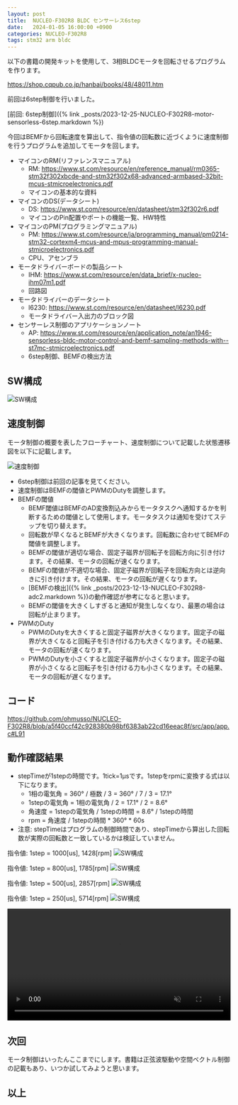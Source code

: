 ```yaml
---
layout: post
title:  NUCLEO-F302R8 BLDC センサーレス6step
date:   2024-01-05 16:00:00 +0900
categories: NUCLEO-F302R8
tags: stm32 arm bldc
---
```


以下の書籍の開発キットを使用して、3相BLDCモータを回転させるプログラムを作ります。

<https://shop.cqpub.co.jp/hanbai/books/48/48011.htm>

前回は6step制御を行いました。

[前回: 6step制御]({% link _posts/2023-12-25-NUCLEO-F302R8-motor-sensorless-6step.markdown %})

今回はBEMFから回転速度を算出して、指令値の回転数に近づくように速度制御を行うプログラムを追加してモータを回します。

* マイコンのRM(リファレンスマニュアル)
  * RM: <https://www.st.com/resource/en/reference_manual/rm0365-stm32f302xbcde-and-stm32f302x68-advanced-armbased-32bit-mcus-stmicroelectronics.pdf>
  * マイコンの基本的な資料
* マイコンのDS(データシート)
  * DS: <https://www.st.com/resource/en/datasheet/stm32f302r6.pdf>
  * マイコンのPin配置やポートの機能一覧、HW特性
* マイコンのPM(プログラミングマニュアル)
  * PM: <https://www.st.com/resource/ja/programming_manual/pm0214-stm32-cortexm4-mcus-and-mpus-programming-manual-stmicroelectronics.pdf>
  * CPU、アセンブラ
* モータドライバーボードの製品シート
  * IHM: <https://www.st.com/resource/en/data_brief/x-nucleo-ihm07m1.pdf>
  * 回路図
* モータドライバーのデータシート
  * l6230: <https://www.st.com/resource/en/datasheet/l6230.pdf>
  * モータドライバー入出力のブロック図
* センサーレス制御のアプリケーションノート
  * AP: <https://www.st.com/resource/en/application_note/an1946-sensorless-bldc-motor-control-and-bemf-sampling-methods-with--st7mc-stmicroelectronics.pdf>
  * 6step制御、BEMFの検出方法

## SW構成

![SW構成](/assets/images/image-2023-12-25-motor-sensorless-6step-swarch.png)

## 速度制御

モータ制御の概要を表したフローチャート、速度制御について記載した状態遷移図を以下に記載します。

![速度制御](/assets/images/image-2024-01-05-bldc-sensorless-6step-speed-controll.png)

* 6step制御は前回の記事を見てください。
* 速度制御はBEMFの閾値とPWMのDutyを調整します。
* BEMFの閾値
  * BEMF閾値はBEMFのAD変換割込みからモータタスクへ通知するかを判断するための閾値として使用します。モータタスクは通知を受けてステップを切り替えます。
  * 回転数が早くなるとBEMFが大きくなります。回転数に合わせてBEMFの閾値を調整します。
  * BEMFの閾値が適切な場合、固定子磁界が回転子を回転方向に引き付けます。その結果、モータの回転が速くなります。
  * BEMFの閾値が不適切な場合、固定子磁界が回転子を回転方向とは逆向きに引き付けます。その結果、モータの回転が遅くなります。
  * [BEMFの検出]({% link _posts/2023-12-13-NUCLEO-F302R8-adc2.markdown %})の動作確認が参考になると思います。
  * BEMFの閾値を大きくしすぎると通知が発生しなくなり、最悪の場合は回転が止まります。
* PWMのDuty
  * PWMのDutyを大きくすると固定子磁界が大きくなります。固定子の磁界が大きくなると回転子を引き付ける力も大きくなります。その結果、モータの回転が速くなります。
  * PWMのDutyを小さくすると固定子磁界が小さくなります。固定子の磁界が小さくなると回転子を引き付ける力も小さくなります。その結果、モータの回転が遅くなります。

## コード

<https://github.com/ohmusso/NUCLEO-F302R8/blob/a5f40ccf42c928380b98bf6383ab22cd16eeac8f/src/app/app.c#L91>

## 動作確認結果

* stepTimeが1stepの時間です。1tick=1μsです。1stepをrpmに変換する式は以下になります。
  * 1相の電気角 = 360° / 極数 / 3 = 360° / 7 / 3 = 17.1°
  * 1stepの電気角 = 1相の電気角 / 2 = 17.1° / 2 = 8.6°
  * 角速度 = 1stepの電気角 / 1stepの時間 = 8.6° / 1stepの時間
  * rpm = 角速度 / 1stepの時間 \* 360° \* 60s
* 注意: stepTimeはプログラムの制御時間であり、stepTimeから算出した回転数が実際の回転数と一致しているかは検証していません。

指令値: 1step = 1000[us], 1428[rpm]
![SW構成](/assets/images/image-2024-01-05-bldc-sensorless-6step-speed01.png)

指令値: 1step = 800[us], 1785[rpm]
![SW構成](/assets/images/image-2024-01-05-bldc-sensorless-6step-speed02.png)

指令値: 1step = 500[us], 2857[rpm]
![SW構成](/assets/images/image-2024-01-05-bldc-sensorless-6step-speed03.png)

指令値: 1step = 250[us], 5714[rpm]
![SW構成](/assets/images/image-2024-01-05-bldc-sensorless-6step-speed04.png)

<video controls width="100%" preload loop muted="true" src="/assets/movies/movie-2024-01-05-motor.mp4" type="video/mp4" >
 Sorry, your browser doesn't support embedded videos.
</video>

## 次回

モータ制御はいったんここまでにします。書籍は正弦波駆動や空間ベクトル制御の記載もあり、いつか試してみようと思います。

## 以上
